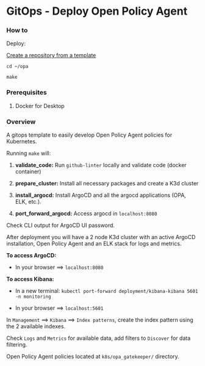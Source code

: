 # GitOps - Deploy Open Policy Agent

### How to

Deploy:

[Create a repository from a template](https://docs.github.com/en/github/creating-cloning-and-archiving-repositories/creating-a-repository-on-github/creating-a-repository-from-a-template#creating-a-repository-from-a-template)

`cd ~/opa`

`make`

### Prerequisites

1. Docker for Desktop

### Overview

A gitops template to easily develop Open Policy Agent policies for Kubernetes.

Running `make` will:

1. **validate_code:** Run `github-linter` locally and validate code (docker container)

2. **prepare_cluster:** Install all necessary packages and create a K3d cluster

3. **install_argocd:** Install ArgoCD and all the argocd applications (OPA, ELK, etc.).

4. **port_forward_argocd:** Access argocd in `localhost:8080`

Check CLI output for ArgoCD UI password.

After deployment you will have a 2 node K3d cluster with an active ArgoCD installation, Open Policy Agent and an ELK stack for logs and metrics.

**To access ArgoCD:**

- In your browser ==> `localhost:8080`

**To access Kibana:**

- In a new terminal: `kubectl port-forward deployment/kibana-kibana 5601 -n monitoring`

- In your browser ==> `localhost:5601`

In `Management` ==> `Kibana` ==> `Index patterns`, create the index pattern using the 2 available indexes.

Check `Logs` and `Metrics` for available data, add filters to `Discover` for data filtering.

Open Policy Agent policies located at `k8s/opa_gatekeeper/` directory.
